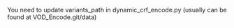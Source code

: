 You need to update variants_path in dynamic_crf_encode.py (usually can be found at VOD_Encode.git/data)

